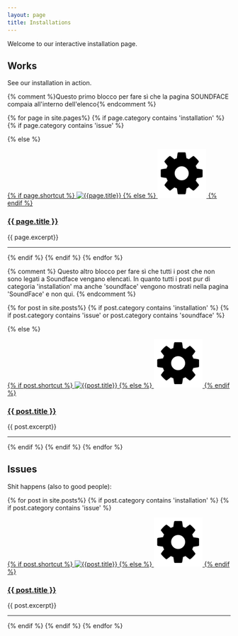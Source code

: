 ```yaml
---
layout: page
title: Installations
---
```


Welcome to our interactive installation page.

## Works

See our installation in action.

{% comment %}Questo primo blocco per fare sì che la pagina SOUNDFACE compaia all'interno dell'elenco{% endcomment %}

{% for page in site.pages%}
{% if page.category contains 'installation' %}
{% if page.category contains 'issue' %}

{%  else %}

<div>
<a href="{{page.url}}">
{% if page.shortcut %}
<img src="/assets/images/shortcuts/{{page.shortcut}}" alt="{{page.title}}" class="shortcut-image"/>
{% else %}
<img src="/assets/images/shortcuts/shortcut-default-installations.png" alt="{{page.title}}" class="shortcut-image"/>
{% endif %}
</a>

<h3 class="post-title"><a href="{{page.url}}">{{ page.title }}</a></h3>
{{ page.excerpt}}

<hr class="clear" />
</div>

{% endif %}
{% endif %}
{% endfor %}


{% comment %}
Questo altro blocco per fare sì che tutti i post che non sono legati a Soundface vengano elencati.
In quanto tutti i post pur di categoria 'installation' ma anche 'soundface' vengono mostrati nella pagina
'SoundFace' e non qui.
{% endcomment %}


{% for post in site.posts%}
{% if post.category contains 'installation' %}
{% if post.category contains 'issue' or post.category contains 'soundface' %}

{%  else %}

<div>
<a href="{{post.url}}">
{% if post.shortcut %}
<img src="/assets/images/shortcuts/{{post.shortcut}}" alt="{{post.title}}" class="shortcut-image"/>
{% else %}
<img src="/assets/images/shortcuts/shortcut-default-installations.png" alt="{{post.title}}" class="shortcut-image"/>
{% endif %}
</a>

<h3 class="post-title"><a href="{{post.url}}">{{ post.title }}</a></h3>
{{ post.excerpt}}

<hr class="clear" />
</div>

{% endif %}
{% endif %}
{% endfor %}

## Issues

Shit happens (also to good people):

{% for post in site.posts%}
{% if post.category contains 'installation' %}
{% if post.category contains 'issue' %}

<div>
<a href="{{post.url}}">
{% if post.shortcut %}
<img src="/assets/images/shortcuts/{{post.shortcut}}" alt="{{post.title}}" class="shortcut-image"/>
{% else %}
<img src="/assets/images/shortcuts/shortcut-default-installations.png" alt="{{post.title}}" class="shortcut-image"/>
{% endif %}
</a>

<h3 class="post-title"><a href="{{post.url}}">{{ post.title }}</a></h3>
{{ post.excerpt}}

<hr class="clear" />
</div>

{% endif %}
{% endif %}
{% endfor %}
